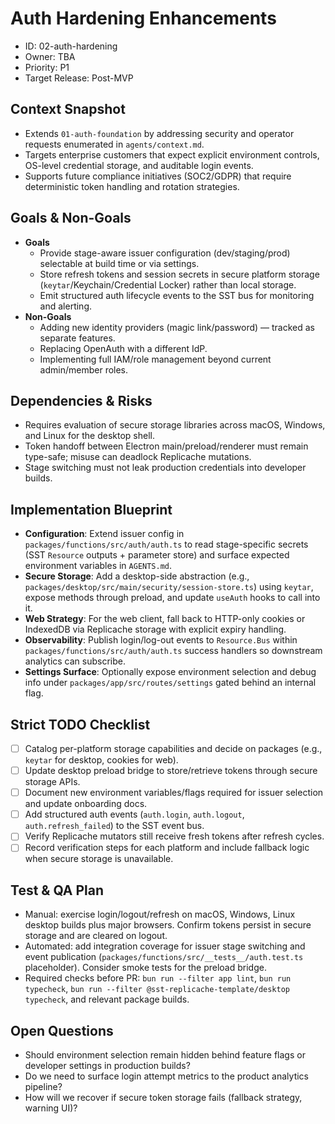 # Auth Hardening Enhancements
- ID: 02-auth-hardening
- Owner: TBA
- Priority: P1
- Target Release: Post-MVP

## Context Snapshot
- Extends `01-auth-foundation` by addressing security and operator requests enumerated in `agents/context.md`.
- Targets enterprise customers that expect explicit environment controls, OS-level credential storage, and auditable login events.
- Supports future compliance initiatives (SOC2/GDPR) that require deterministic token handling and rotation strategies.

## Goals & Non-Goals
- **Goals**
  - Provide stage-aware issuer configuration (dev/staging/prod) selectable at build time or via settings.
  - Store refresh tokens and session secrets in secure platform storage (`keytar`/Keychain/Credential Locker) rather than local storage.
  - Emit structured auth lifecycle events to the SST bus for monitoring and alerting.
- **Non-Goals**
  - Adding new identity providers (magic link/password) — tracked as separate features.
  - Replacing OpenAuth with a different IdP.
  - Implementing full IAM/role management beyond current admin/member roles.

## Dependencies & Risks
- Requires evaluation of secure storage libraries across macOS, Windows, and Linux for the desktop shell.
- Token handoff between Electron main/preload/renderer must remain type-safe; misuse can deadlock Replicache mutations.
- Stage switching must not leak production credentials into developer builds.

## Implementation Blueprint
- **Configuration**: Extend issuer config in `packages/functions/src/auth/auth.ts` to read stage-specific secrets (SST `Resource` outputs + parameter store) and surface expected environment variables in `AGENTS.md`.
- **Secure Storage**: Add a desktop-side abstraction (e.g., `packages/desktop/src/main/security/session-store.ts`) using `keytar`, expose methods through preload, and update `useAuth` hooks to call into it.
- **Web Strategy**: For the web client, fall back to HTTP-only cookies or IndexedDB via Replicache storage with explicit expiry handling.
- **Observability**: Publish login/log-out events to `Resource.Bus` within `packages/functions/src/auth/auth.ts` success handlers so downstream analytics can subscribe.
- **Settings Surface**: Optionally expose environment selection and debug info under `packages/app/src/routes/settings` gated behind an internal flag.

## Strict TODO Checklist
- [ ] Catalog per-platform storage capabilities and decide on packages (e.g., `keytar` for desktop, cookies for web).
- [ ] Update desktop preload bridge to store/retrieve tokens through secure storage APIs.
- [ ] Document new environment variables/flags required for issuer selection and update onboarding docs.
- [ ] Add structured auth events (`auth.login`, `auth.logout`, `auth.refresh_failed`) to the SST event bus.
- [ ] Verify Replicache mutators still receive fresh tokens after refresh cycles.
- [ ] Record verification steps for each platform and include fallback logic when secure storage is unavailable.

## Test & QA Plan
- Manual: exercise login/logout/refresh on macOS, Windows, Linux desktop builds plus major browsers. Confirm tokens persist in secure storage and are cleared on logout.
- Automated: add integration coverage for issuer stage switching and event publication (`packages/functions/src/__tests__/auth.test.ts` placeholder). Consider smoke tests for the preload bridge.
- Required checks before PR: `bun run --filter app lint`, `bun run typecheck`, `bun run --filter @sst-replicache-template/desktop typecheck`, and relevant package builds.

## Open Questions
- Should environment selection remain hidden behind feature flags or developer settings in production builds?
- Do we need to surface login attempt metrics to the product analytics pipeline?
- How will we recover if secure token storage fails (fallback strategy, warning UI)?
